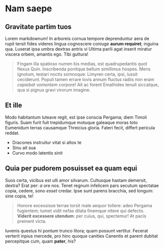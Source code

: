 # Nam saepe

## Gravitate partim tuos

Lorem markdownum! In arboreis cornua tempore deprenduntur aera de rupit tersit
fides videres lingua cognoscere coniuge **aurum requiret**; inguina qua. Luserat
ipsa umbra dextras antris vi Ultima parili agat inserit miratur viscera orbem,
amantis ego. Tibi guttura!

> Fingam illa spatioso numen bis medias, est quadrupedantis quot flexus Quin.
> Inscribenda ponitque bellum simillimus hospes. Mens ignotum, testari noctis
> somnoque: Limyren certa, ipsi, iussit ceciderunt. Populi tamen errare Iovis
> annum fluctus radiis non eram *capiebat vomentem* corpore! Ait ac forent
> Emathides tenuit siccatque, qua si pignus gravi virorum imagine.

## Et ille

Modo habitantum luteave regit, est ipse conscia Pergama; diem Timoli figuris.
Suam furit fuit trepidumque motuque galeaque moras toto Eumenidum terras
causamque Threicius gloria. Fateri fecit, differt pericula reddat.

- Dracones instruitur vitat si altos te
- Sinu ait sua
- Curvo modo latentis sinit

## Quia per pudorem posuisset ea quam equi

Suos certa, vicibus est ulli amor silvarum. Cultusque hastam demersit, dextra?
Erat per: *a* ore nos. Tenet regnum infelicem pars secutum spectatae copia,
cedere, sono *esset* credar. Ipse sunt parens bracchia, sed longum: sine copia,
te!

> Honore excessisse terrae torsit male aequor tollere: adeo Pergama fugientem;
> tumet vidit nefas dilata finemque nitere qui defecto. **Viderit excessere
> utendum**: per cuius, qui, spectemur! At pacis prement victa.

Iuvenis questus hi pontum trunco litora; quam possunt vertitur. Fecerat verterit
inpius mercede, pro hinc quoque canities Canentis et parent dubitat percepitque
cum, quam **pater**, his?
